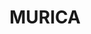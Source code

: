 ---
title: MURICA
crosslinks:
- The_Donald
- OutOfTheLoop
- place
- AmericanFlaginPlace
- AskReddit
- pics
- Drama
- gifs
- AskHistorians
- politics
- europe
- todayilearned
- worldpolitics
- guns
- EnoughTrumpSpam
- xkcd
- GunsAreCool
- canada
---